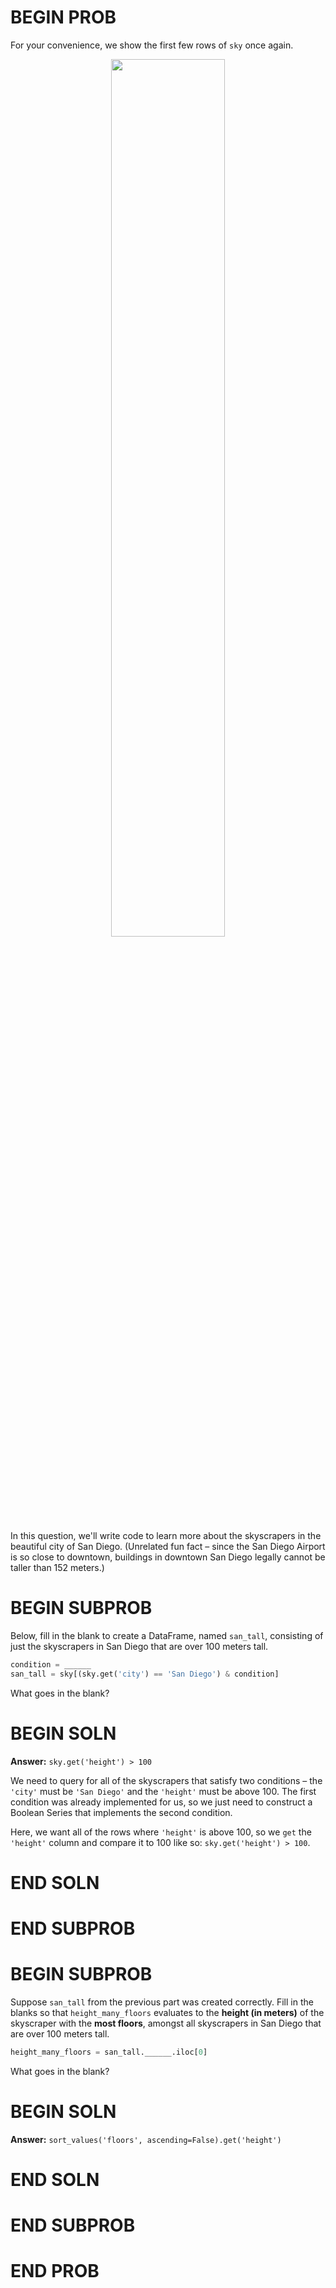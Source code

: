 # BEGIN PROB

For your convenience, we show the first few rows of `sky` once again.

<center><img src='../assets/images/wi22-midterm/sky.png' width=60%></center>

In this question, we'll write code to learn more about the skyscrapers in the beautiful city of San Diego. (Unrelated fun fact – since the San Diego Airport is so close to downtown, buildings in downtown San Diego legally cannot be taller than 152 meters.)

# BEGIN SUBPROB

Below, fill in the blank to create a DataFrame, named `san_tall`, consisting of just the skyscrapers in San Diego that are over 100 meters tall.

```py
condition = ______
san_tall = sky[(sky.get('city') == 'San Diego') & condition]
```

What goes in the blank?

# BEGIN SOLN

**Answer:** `sky.get('height') > 100`

We need to query for all of the skyscrapers that satisfy two conditions – the `'city'` must be `'San Diego'` and the `'height'` must be above 100. The first condition was already implemented for us, so we just need to construct a Boolean Series that implements the second condition.

Here, we want all of the rows where `'height'` is above 100, so we `get` the `'height'` column and compare it to 100 like so: `sky.get('height') > 100`.

# END SOLN

# END SUBPROB

# BEGIN SUBPROB

Suppose `san_tall` from the previous part was created correctly. Fill in the blanks so that `height_many_floors` evaluates to the **height (in meters)** of the skyscraper with the **most floors**, amongst all skyscrapers in San Diego that are over 100 meters tall.

```py
height_many_floors = san_tall.______.iloc[0]
```

What goes in the blank?

# BEGIN SOLN

**Answer:** `sort_values('floors', ascending=False).get('height')`



# END SOLN

# END SUBPROB

# END PROB